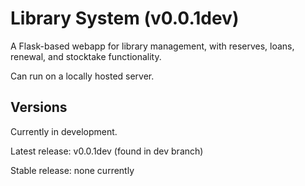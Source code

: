 # Library System (v0.0.1dev)
A Flask-based webapp for library management, with reserves, loans, renewal, and stocktake functionality.

Can run on a locally hosted server.

## Versions
Currently in development.

Latest release: v0.0.1dev (found in dev branch)

Stable release: none currently
